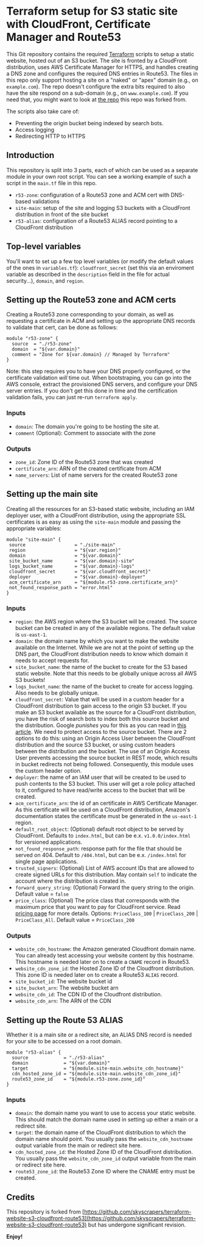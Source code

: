 # Terraform setup for S3 static site with CloudFront, Certificate Manager and Route53

This Git repository contains the required
[Terraform](https://www.terraform.io/) scripts to setup a static
website, hosted out of an S3 bucket. The site is fronted by a
CloudFront distribution, uses AWS Certificate Manager for HTTPS, and
handles creating a DNS zone and configures the required DNS entries in
Route53. The files in this repo only support hosting a site on a
"naked" or "apex" domain (e.g., on `example.com`). The repo doesn't
configure the extra bits required to also have the site respond on a
sub-domain (e.g., on `www.example.com`). If you need that, you might
want to look at
[the repo](https://github.com/skyscrapers/terraform-website-s3-cloudfront-route53)
this repo was forked from.

The scripts also take care of:

* Preventing the origin bucket being indexed by search bots.
* Access logging
* Redirecting HTTP to HTTPS

## Introduction

This repository is split into 3 parts, each of which can be used as a
separate module in your own root script. You can see a working example
of such a script in the `main.tf` file in this repo.

* `r53-zone`: configuration of a Route53 zone and ACM cert with
  DNS-based validations
* `site-main`: setup of the site and logging S3 buckets with a
  CloudFront distribution in front of the site bucket
* `r53-alias`: configuration of a Route53 ALIAS record pointing to a
  CloudFront distribution

## Top-level variables

You'll want to set up a few top level variables (or modify the default
values of the ones in `variables.tf`): `cloudfront_secret` (set this
via an enviroment variable as described in the `description` field in
the file for actual security...), `domain`, and `region`.

## Setting up the Route53 zone and ACM certs

Creating a Route53 zone corresponding to your domain, as well as
requesting a certificate in ACM and setting up the appropriate DNS
records to validate that cert, can be done as follows:

    module "r53-zone" {
      source  = "./r53-zone"
      domain  = "${var.domain}"
      comment = "Zone for ${var.domain} // Managed by Terraform"
    }

Note: this step requires you to have your DNS properly configured, or
the certificate validation _*will*_ time out. When bootstraping, you
can go into the AWS console, extract the provisioned DNS servers, and
configure your DNS server entries. If you don't get this done in time
and the certification validation fails, you can just re-run `terraform
apply`.

### Inputs

* `domain`: The domain you're going to be hosting the site at.
* `comment` (Optional): Comment to associate with the zone

### Outputs

* `zone_id`: Zone ID of the Route53 zone that was created
* `certificate_arn`: ARN of the created certificate from ACM
* `name_servers`: List of name servers for the created Route53 zone

## Setting up the main site

Creating all the resources for an S3-based static website, including
an IAM deployer user, with a CloudFront distribution, using the
appropriate SSL certificates is as easy as using the `site-main`
module and passing the appropriate variables:

    module "site-main" {
     source                  = "./site-main"
     region                  = "${var.region}"
     domain                  = "${var.domain}"
     site_bucket_name        = "${var.domain}-site"
     logs_bucket_name        = "${var.domain}-logs"
     cloudfront_secret       = "${var.cloudfront_secret}"
     deployer                = "${var.domain}-deployer"
     acm_certificate_arn     = "${module.r53-zone.certificate_arn}"
     not_found_response_path = "error.html"
    }

### Inputs

* `region`: the AWS region where the S3 bucket will be created. The
  source bucket can be created in any of the available regions. The
  default value is `us-east-1`.
* `domain`: the domain name by which you want to make the website
  available on the Internet. While we are not at the point of setting
  up the DNS part, the CloudFront distribution needs to know which
  domain it needs to accept requests for.
* `site_bucket_name`: the name of the bucket to create for the S3 based
  static website. Note that this needs to be globally unique across
  all AWS S3 buckets!
* `logs_bucket_name`: the name of the bucket to create for access
  logging. Also needs to be globally unique.
* `cloudfront_secret`: Value that will be used in a
  custom header for a CloudFront distribution to gain access to the
  origin S3 bucket. If you make an S3 bucket available as the source
  for a CloudFront distribution, you have the risk of search bots to
  index both this source bucket and the distribution. Google
  _punishes_ you for this as you can read in
  [this article](https://support.google.com/webmasters/answer/66359?hl=en).
  We need to protect access to the source bucket. There are 2 options
  to do this: using an Origin Access User between the CloudFront
  distribution and the source S3 bucket, or using custom headers
  between the distribution and the bucket. The use of an Origin Access
  User prevents accessing the source bucket in REST mode, which
  results in bucket redirects not being followed. Consequently, this
  module uses the custom header option.
* `deployer`: the name of an IAM user that will be created to be used
  to push contents to the S3 bucket. This user will get a role policy
  attached to it, configured to have read/write access to the bucket
  that will be created.
* `acm_certificate_arn`: the id of an certificate in AWS Certificate
  Manager. As this certificate will be used on a CloudFront
  distribution, Amazon's documentation states the certificate must be
  generated in the `us-east-1` region.
* `default_root_object`: (Optional) default root object to be served
  by CloudFront. Defaults to `index.html`, but can be e.x.
  `v1.0.0/index.html` for versioned applications.
* `not_found_response_path`: response path for the file that should be
  served on 404. Default to `/404.html`, but can be e.x. `/index.html`
  for single page applications.
* `trusted_signers`: (Optional) List of AWS account IDs that are
  allowed to create signed URLs for this distribution. May contain
  `self` to indicate the account where the distribution is created in.
* `forward_query_string`: (Optional) Forward the query string to the
  origin. Default value = `false`
* `price_class`: (Optional) The price class that corresponds with the
  maximum price that you want to pay for CloudFront service. Read
  [pricing page](https://aws.amazon.com/cloudfront/pricing/) for more
  details. Options: `PriceClass_100` | `PriceClass_200` |
  `PriceClass_All`. Default value = `PriceClass_200`

### Outputs

* `website_cdn_hostname`: the Amazon generated Cloudfront domain name.
  You can already test accessing your website content by this
  hostname. This hostname is needed later on to create a `CNAME`
  record in Route53.
* `website_cdn_zone_id`: the Hosted Zone ID of the Cloudfront
  distribution. This zone ID is needed later on to create a Route53
  `ALIAS` record.
* `site_bucket_id`: The website bucket id
* `site_bucket_arn`: The website bucket arn
* `website_cdn_id`: The CDN ID of the Cloudfront distribution.
* `website_cdn_arn`: The ARN of the CDN

## Setting up the Route 53 ALIAS

Whether it is a main site or a redirect site, an ALIAS DNS record is
needed for your site to be accessed on a root domain.

    module "r53-alias" {
      source             = "./r53-alias"
      domain             = "${var.domain}"
      target             = "${module.site-main.website_cdn_hostname}"
      cdn_hosted_zone_id = "${module.site-main.website_cdn_zone_id}"
      route53_zone_id    = "${module.r53-zone.zone_id}"
    }

### Inputs

* `domain`: the domain name you want to use to access your static
  website. This should match the domain name used in setting up either
  a main or a redirect site.
* `target`: the domain name of the CloudFront distribution to which
  the domain name should point. You usually pass the
  `website_cdn_hostname` output variable from the main or redirect
  site here.
* `cdn_hosted_zone_id`: the Hosted Zone ID of the CloudFront
  distribution. You usually pass the `website_cdn_zone_id` output
  variable from the main or redirect site here.
* `route53_zone_id`: the Route53 Zone ID where the CNAME entry must be
  created.

## Credits

This repository is forked from
[https://github.com/skyscrapers/terraform-website-s3-cloudfront-route53](https://github.com/skyscrapers/terraform-website-s3-cloudfront-route53)
but has undergone significant revision.

**Enjoy!**
